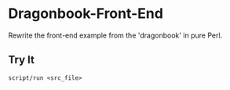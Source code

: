 Dragonbook-Front-End
====================

Rewrite the front-end example from the 'dragonbook' in pure Perl.

## Try It
    script/run <src_file>
